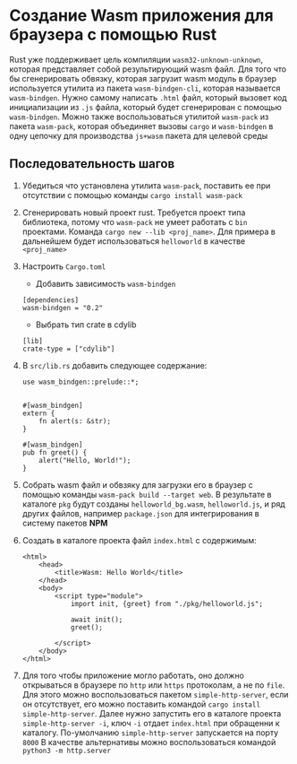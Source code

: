 # Создание Wasm приложения для браузера с помощью Rust
Rust уже поддерживает цель компиляции `wasm32-unknown-unknown`, которая представляет собой результирующий wasm файл.
Для того что бы сгенерировать обвязку, которая загрузит wasm модуль в браузер используется утилита из пакета `wasm-bindgen-cli`, которая называется `wasm-bindgen`.
Нужно самому написать `.html` файл, который вызовет код инициализации из `.js` файла, который будет сгенерирован с помощью `wasm-bindgen`.
Можно также воспользоваться утилитой `wasm-pack` из пакета `wasm-pack`, которая объединяет вызовы `cargo` и `wasm-bindgen` в одну цепочку для производства `js+wasm` пакета для целевой среды

## Последовательность шагов
1. Убедиться что установлена утилита `wasm-pack`, поставить ее при отсутствии с помощью команды `cargo install wasm-pack`
1. Сгенерировать новый проект rust. Требуется проект типа библиотека, потому что `wasm-pack` не умеет работать с `bin` проектами. Команда `cargo new --lib <proj_name>`. 
Для примера в дальнейшем будет использоваться `helloworld` в качестве `<proj_name>`
1. Настроить `Cargo.toml`

    - Добавить зависимость `wasm-bindgen`
    ```
    [dependencies]
    wasm-bindgen = "0.2"
    ```
    - Выбрать тип crate в cdylib
    ```
    [lib]
    crate-type = ["cdylib"]
    ```

1. В `src/lib.rs` добавить следующее содержание:
    ```
    use wasm_bindgen::prelude::*;


    #[wasm_bindgen]
    extern {
        fn alert(s: &str);
    }

    #[wasm_bindgen]
    pub fn greet() {
        alert("Hello, World!");
    }
    ```
1. Собрать wasm файл и обвзяку для загрузки его в браузер с помощью команды `wasm-pack build --target web`. В результате в каталоге `pkg` будут созданы `helloworld_bg.wasm`, `helloworld.js`, и ряд других файлов, например `package.json` для интегрирования в систему пакетов **NPM**
1. Создать в каталоге проекта файл `index.html` с содержимым:
    ```
    <html>
        <head>
            <title>Wasm: Hello World</title>
        </head>
        <body>
            <script type="module">
                import init, {greet} from "./pkg/helloworld.js";

                await init();
                greet();

            </script>
        </body>
    </html>
    ```
1. Для того чтобы приложение могло работать, оно должно открываться в браузере по `http` или `https` протоколам, а не по `file`. Для этого можно воспользоваться пакетом `simple-http-server`, если он отсутствует, его можно поставить командой `cargo install simple-http-server`. Далее нужно запустить его в каталоге проекта `simple-http-server -i`, ключ `-i` отдает `index.html` при обращенни к каталогу. По-умолчанию `simple-http-server` запускается на порту `8000`
В качестве альтернативы можно воспользоваться командой `python3 -m http.server`
